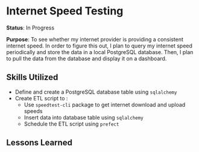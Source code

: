 # Internet Speed Testing

**Status**: In Progress

**Purpose**: To see whether my internet provider is providing a consistent internet speed. 
In order to figure this out, I plan to query my internet speed periodically and store the data in a local PostgreSQL database.
Then, I plan to pull the data from the database and display it on a dashboard. 


## Skills Utilized
- Define and create a PostgreSQL database table using `sqlalchemy`
- Create ETL script to :
    - Use `speedtest-cli` package to get internet download and upload speeds
    - Insert data into database table using `sqlalchemy`
    - Schedule the ETL script using `prefect` 

## Lessons Learned

